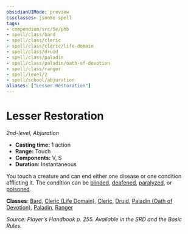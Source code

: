 ```yaml
---
obsidianUIMode: preview
cssclasses: json5e-spell
tags:
- compendium/src/5e/phb
- spell/class/bard
- spell/class/cleric
- spell/class/cleric/life-domain
- spell/class/druid
- spell/class/paladin
- spell/class/paladin/oath-of-devotion
- spell/class/ranger
- spell/level/2
- spell/school/abjuration
aliases: ["Lesser Restoration"]
---
```

# Lesser Restoration
*2nd-level, Abjuration*  

- **Casting time:** 1 action
- **Range:** Touch
- **Components:** V, S
- **Duration:** Instantaneous

You touch a creature and can end either one disease or one condition afflicting it. The condition can be [blinded](rules/conditions.md#blinded), [deafened](rules/conditions.md#deafened), [paralyzed](rules/conditions.md#paralyzed), or [poisoned](rules/conditions.md#poisoned).

**Classes**: [Bard](compendium/classes/bard.md), [Cleric (Life Domain)](compendium/classes/cleric-life-domain.md), [Cleric](compendium/classes/cleric.md), [Druid](compendium/classes/druid.md), [Paladin (Oath of Devotion)](compendium/classes/paladin-oath-of-devotion.md), [Paladin](compendium/classes/paladin.md), [Ranger](compendium/classes/ranger.md)

*Source: Player's Handbook p. 255. Available in the SRD and the Basic Rules.*